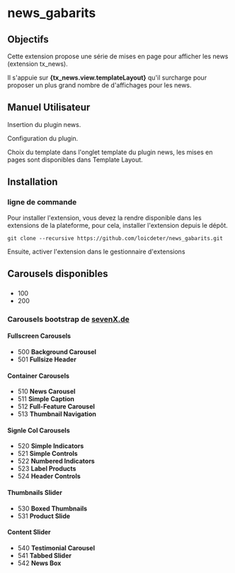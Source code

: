 # news_gabarits

## Objectifs

Cette extension propose une série de mises en page pour afficher les news (extension tx_news).

Il s'appuie sur **{tx_news.view.templateLayout}** qu'il surcharge pour proposer un plus grand nombre de d'affichages pour les news.

## Manuel Utilisateur

Insertion du plugin news.

Configuration du plugin.

Choix du template dans l'onglet template du plugin news, les mises en pages sont disponibles dans Template Layout.

## Installation
### ligne de commande

Pour installer l'extension, vous devez la rendre disponible dans les extensions de la plateforme, pour cela, installer l'extension depuis le dépôt.

```git clone --recursive https://github.com/loicdeter/news_gabarits.git```

Ensuite, activer l'extension dans le gestionnaire d'extensions

## Carousels disponibles

###
* 100
* 200

### Carousels bootstrap de [sevenX.de](http://sevenx.de/demo/bootstrap-carousel/index.html)

#### Fullscreen Carousels
* 500 **Background Carousel**
* 501 **Fullsize Header**

#### Container Carousels
* 510 **News Carousel**
* 511 **Simple Caption**
* 512 **Full-Feature Carousel**
* 513 **Thumbnail Navigation**

#### Signle Col Carousels
* 520 **Simple Indicators**
* 521 **Simple Controls**
* 522 **Numbered Indicators**
* 523 **Label Products**
* 524 **Header Controls**

#### Thumbnails Slider
* 530 **Boxed Thumbnails**
* 531 **Product Slide**

#### Content Slider
* 540 **Testimonial Carousel**
* 541 **Tabbed Slider**
* 542 **News Box**
